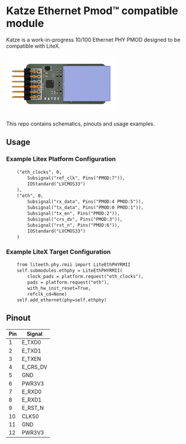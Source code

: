 # Katze Ethernet Pmod&trade; compatible module

Katze is a work-in-progress 10/100 Ethernet PHY PMOD designed to be compatible with LiteX.

![Katze Ethernet Pmod Compatible Module](https://github.com/machdyne/katze/blob/12e5f9e5acae7f7d649d55cec78fd22e0d13b3a0/katze.png)

This repo contains schematics, pinouts and usage examples.

## Usage

### Example Litex Platform Configuration

```
	("eth_clocks", 0,
		Subsignal("ref_clk", Pins("PMOD:7")),
		IOStandard("LVCMOS33")
	),
	("eth", 0,
		Subsignal("rx_data", Pins("PMOD:4 PMOD:5")),
		Subsignal("tx_data", Pins("PMOD:0 PMOD:1")),
		Subsignal("tx_en", Pins("PMOD:2")),
		Subsignal("crs_dv", Pins("PMOD:3")),
		Subsignal("rst_n", Pins("PMOD:6")),
		IOStandard("LVCMOS33")
	)
```

### Example LiteX Target Configuration

```
	from liteeth.phy.rmii import LiteEthPHYRMII
	self.submodules.ethphy = LiteEthPHYRMII(
		clock_pads = platform.request("eth_clocks"),
		pads = platform.request("eth"),
		with_hw_init_reset=True,
		refclk_cd=None)
	self.add_ethernet(phy=self.ethphy)
```

## Pinout

| Pin | Signal |
| --- | ------ |
| 1 | E\_TXD0 |
| 2 | E\_TXD1 |
| 3 | E\_TXEN |
| 4 | E\_CRS\_DV |
| 5 | GND |
| 6 | PWR3V3 |
| 7 | E\_RXD0 |
| 8 | E\_RXD1 |
| 9 | E\_RST\_N |
| 10 | CLK50 |
| 11 | GND |
| 12 | PWR3V3 |
